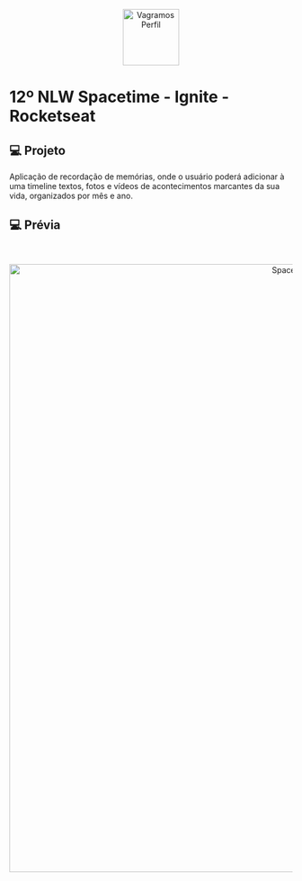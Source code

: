 <p align="center">
  <img alt="Vagramos Perfil" src="https://avatars.githubusercontent.com/u/48002360?v=4" width="100px" />
</p>

# 12º NLW Spacetime - Ignite - Rocketseat

## 💻 Projeto

Aplicação de recordação de memórias, onde o usuário poderá adicionar à uma timeline textos, fotos e vídeos de acontecimentos marcantes da sua vida, organizados por mês e ano.

## 💻 Prévia

<br />
<p align="center">
  <img alt="Spacetime Ignite Projeto" src="https://github.com/VagRamos/nlw-12-spacetime-ignite/assets/48002360/43960d06-e5cc-4bfb-baed-36c9183a18fc" width="1080px" />
</p>
